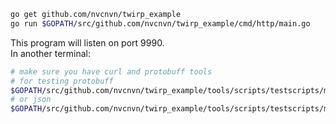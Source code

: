 ```sh
go get github.com/nvcnvn/twirp_example
go run $GOPATH/src/github.com/nvcnvn/twirp_example/cmd/http/main.go
```
This program will listen on port 9990.  
In another terminal:
```sh
# make sure you have curl and protobuff tools
# for testing protobuff
$GOPATH/src/github.com/nvcnvn/twirp_example/tools/scripts/testscripts/make_hat_protobuff.sh
# or json
$GOPATH/src/github.com/nvcnvn/twirp_example/tools/scripts/testscripts/make_hat_json.sh
```